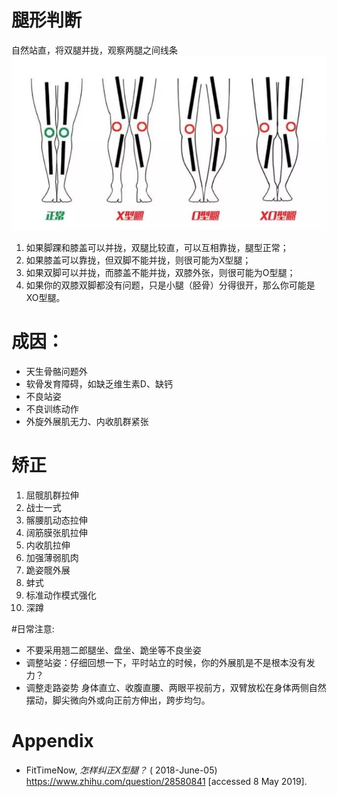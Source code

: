 # 腿形判断
自然站直，将双腿并拢，观察两腿之间线条
![腿形](./腿形.jpg "腿形")
1. 如果脚踝和膝盖可以并拢，双腿比较直，可以互相靠拢，腿型正常；
2. 如果膝盖可以靠拢，但双脚不能并拢，则很可能为X型腿；
3. 如果双脚可以并拢，而膝盖不能并拢，双膝外张，则很可能为O型腿；
4. 如果你的双膝双脚都没有问题，只是小腿（胫骨）分得很开，那么你可能是XO型腿。

# 成因：
  - 天生骨骼问题外
  - 软骨发育障碍，如缺乏维生素D、缺钙
  - 不良站姿
  - 不良训练动作
  - 外旋外展肌无力、内收肌群紧张

# 矫正
1. 屈髋肌群拉伸
  1. 战士一式
  2. 髂腰肌动态拉伸
  3. 阔筋膜张肌拉伸
  4. 内收肌拉伸
2. 加强薄弱肌肉
  1. 跪姿髋外展
  2. 蚌式
3. 标准动作模式强化
  1. 深蹲

#日常注意:
  - 不要采用翘二郎腿坐、盘坐、跪坐等不良坐姿
  - 调整站姿：仔细回想一下，平时站立的时候，你的外展肌是不是根本没有发力？
  - 调整走路姿势
    身体直立、收腹直腰、两眼平视前方，双臂放松在身体两侧自然摆动，脚尖微向外或向正前方伸出，跨步均匀。

# Appendix
- FitTimeNow, *怎样纠正X型腿？* ( 2018-June-05) <https://www.zhihu.com/question/28580841> [accessed 8 May 2019].